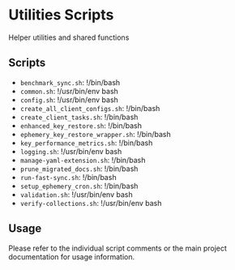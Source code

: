 # Utilities Scripts

Helper utilities and shared functions

## Scripts

- `benchmark_sync.sh`: !/bin/bash
- `common.sh`: !/usr/bin/env bash
- `config.sh`: !/usr/bin/env bash
- `create_all_client_configs.sh`: !/bin/bash
- `create_client_tasks.sh`: !/bin/bash
- `enhanced_key_restore.sh`: !/bin/bash
- `ephemery_key_restore_wrapper.sh`: !/bin/bash
- `key_performance_metrics.sh`: !/bin/bash
- `logging.sh`: !/usr/bin/env bash
- `manage-yaml-extension.sh`: !/bin/bash
- `prune_migrated_docs.sh`: !/bin/bash
- `run-fast-sync.sh`: !/bin/bash
- `setup_ephemery_cron.sh`: !/bin/bash
- `validation.sh`: !/usr/bin/env bash
- `verify-collections.sh`: !/usr/bin/env bash

## Usage

Please refer to the individual script comments or the main project documentation for usage information.

